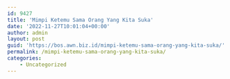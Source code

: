 ```yaml
---
id: 9427
title: 'Mimpi Ketemu Sama Orang Yang Kita Suka'
date: '2022-11-27T10:01:04+00:00'
author: admin
layout: post
guid: 'https://bos.awn.biz.id/mimpi-ketemu-sama-orang-yang-kita-suka/'
permalink: /mimpi-ketemu-sama-orang-yang-kita-suka/
categories:
    - Uncategorized
---
```


